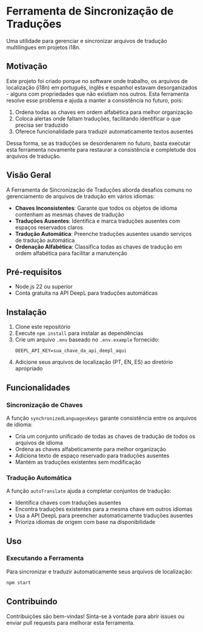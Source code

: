 # Ferramenta de Sincronização de Traduções

Uma utilidade para gerenciar e sincronizar arquivos de tradução multilíngues em projetos i18n.

## Motivação

Este projeto foi criado porque no software onde trabalho, os arquivos de localização (i18n) em português, inglês e espanhol estavam desorganizados - alguns com propriedades que não existiam nos outros. Esta ferramenta resolve esse problema e ajuda a manter a consistência no futuro, pois:

1. Ordena todas as chaves em ordem alfabética para melhor organização
2. Coloca alertas onde faltam traduções, facilitando identificar o que precisa ser traduzido
3. Oferece funcionalidade para traduzir automaticamente textos ausentes

Dessa forma, se as traduções se desordenarem no futuro, basta executar esta ferramenta novamente para restaurar a consistência e completude dos arquivos de tradução.

## Visão Geral

A Ferramenta de Sincronização de Traduções aborda desafios comuns no gerenciamento de arquivos de tradução em vários idiomas:

- **Chaves Inconsistentes**: Garante que todos os objetos de idioma contenham as mesmas chaves de tradução
- **Traduções Ausentes**: Identifica e marca traduções ausentes com espaços reservados claros
- **Tradução Automática**: Preenche traduções ausentes usando serviços de tradução automática
- **Ordenação Alfabética**: Classifica todas as chaves de tradução em ordem alfabética para facilitar a manutenção

## Pré-requisitos

- Node.js 22 ou superior
- Conta gratuita na API DeepL para traduções automáticas

## Instalação

1. Clone este repositório
2. Execute `npm install` para instalar as dependências
3. Crie um arquivo `.env` baseado no `.env.example` fornecido:
   ```
   DEEPL_API_KEY=sua_chave_da_api_deepl_aqui
   ```
4. Adicione seus arquivos de localização (PT, EN, ES) ao diretório apropriado

## Funcionalidades

### Sincronização de Chaves

A função `synchronizedLanguagesKeys` garante consistência entre os arquivos de idioma:

- Cria um conjunto unificado de todas as chaves de tradução de todos os arquivos de idioma
- Ordena as chaves alfabeticamente para melhor organização
- Adiciona texto de espaço reservado para traduções ausentes
- Mantém as traduções existentes sem modificação

### Tradução Automática

A função `autoTranslate` ajuda a completar conjuntos de tradução:

- Identifica chaves com traduções ausentes
- Encontra traduções existentes para a mesma chave em outros idiomas
- Usa a API DeepL para preencher automaticamente traduções ausentes
- Prioriza idiomas de origem com base na disponibilidade

## Uso

### Executando a Ferramenta

Para sincronizar e traduzir automaticamente seus arquivos de localização:

```bash
npm start
```

## Contribuindo

Contribuições são bem-vindas! Sinta-se à vontade para abrir issues ou enviar pull requests para melhorar esta ferramenta.

